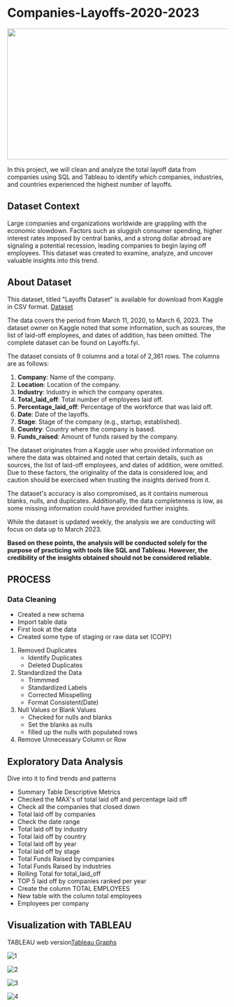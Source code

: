 # Companies-Layoffs-2020-2023
<img src="https://github.com/MPDEG/Companies-Layoffs-2020-2023/blob/main/Graphs/layoff%20image.jpg?raw=true" width="600" height="300">

In this project, we will clean and analyze the total layoff data from companies using SQL and Tableau to identify which companies, industries, and countries experienced the highest number of layoffs.

## Dataset Context

Large companies and organizations worldwide are grappling with the economic slowdown. Factors such as sluggish consumer spending, higher interest rates imposed by central banks, and a strong dollar abroad are signaling a potential recession, leading companies to begin laying off employees. This dataset was created to examine, analyze, and uncover valuable insights into this trend.

## About Dataset
This dataset, titled "Layoffs Dataset" is available for download from Kaggle in CSV format. [Dataset](https://www.kaggle.com/datasets/swaptr/layoffs-2022)

The data covers the period from March 11, 2020, to March 6, 2023. 
The dataset owner on Kaggle noted that some information, such as sources, the list of laid-off employees, and dates of addition, has been omitted. The complete dataset can be found on Layoffs.fyi.

The dataset consists of 9 columns and a total of 2,361 rows. The columns are as follows:

1. **Company**: Name of the company.
2. **Location**: Location of the company.
3. **Industry**: Industry in which the company operates.
4. **Total_laid_off**: Total number of employees laid off.
5. **Percentage_laid_off**: Percentage of the workforce that was laid off.
6. **Date**: Date of the layoffs.
7. **Stage**: Stage of the company (e.g., startup, established).
8. **Country**: Country where the company is based.
9. **Funds_raised**: Amount of funds raised by the company.

The dataset originates from a Kaggle user who provided information on where the data was obtained and noted that certain details, such as sources, the list of laid-off employees, and dates of addition, were omitted. Due to these factors, the originality of the data is considered low, and caution should be exercised when trusting the insights derived from it.

The dataset's accuracy is also compromised, as it contains numerous blanks, nulls, and duplicates. Additionally, the data completeness is low, as some missing information could have provided further insights.

While the dataset is updated weekly, the analysis we are conducting will focus on data up to March 2023.

**Based on these points, the analysis will be conducted solely for the purpose of practicing with tools like SQL and Tableau. However, the credibility of the insights obtained should not be considered reliable.**

## **PROCESS**

### Data Cleaning

- Created a new schema
- Import table data
- First look at the data
- Created some type of staging or raw data set (COPY)
1. Removed Duplicates
    - Identify Duplicates
    - Deleted Duplicates
2. Standardized the Data
    - Trimmmed
    - Standardized Labels
    - Corrected Misspelling
    - Format Consistent(Date)
3. Null Values or Blank Values
    - Checked for nulls and blanks
    - Set the blanks as nulls
    - filled up the nulls with populated rows
4. Remove Unnecessary Column or Row
      

## Exploratory Data Analysis
Dive into it to find trends and patterns

- Summary Table Descriptive Metrics
- Checked the MAX's of total laid off and percentage laid off
- Check all the companies that closed down
- Total laid off by companies
- Check the date range
- Total laid off by industry
- Total laid off by country
- Total laid off by year
- Total laid off by stage
- Total Funds Raised by companies
- Total Funds Raised by industries
- Rolling Total for total_laid_off
- TOP 5 laid off by companies ranked per year
- Create the column TOTAL EMPLOYEES
- New table with the column total employees
- Employees per company


## Visualization with TABLEAU
TABLEAU web version[Tableau Graphs](https://public.tableau.com/views/LaidOff2020-2023/LaidOffOverTime?:language=en-US&:sid=&:redirect=auth&:display_count=n&:origin=viz_share_link)

![1](https://github.com/MPDEG/Companies-Layoffs-2020-2023/blob/main/Graphs/Dashboard%20Laid%20Off%20Over%20Time.png?raw=true)

![2](https://github.com/MPDEG/Companies-Layoffs-2020-2023/blob/main/Graphs/Dashboard%20Funds%20Raised.png?raw=true)

![3](https://github.com/MPDEG/Companies-Layoffs-2020-2023/blob/main/Graphs/Dashboard%20Industry,%20Country,%20Stage.png?raw=true)

![4](https://github.com/MPDEG/Companies-Layoffs-2020-2023/blob/main/Graphs/Summary%20Descriptive%20Metrics.png?raw=true)

